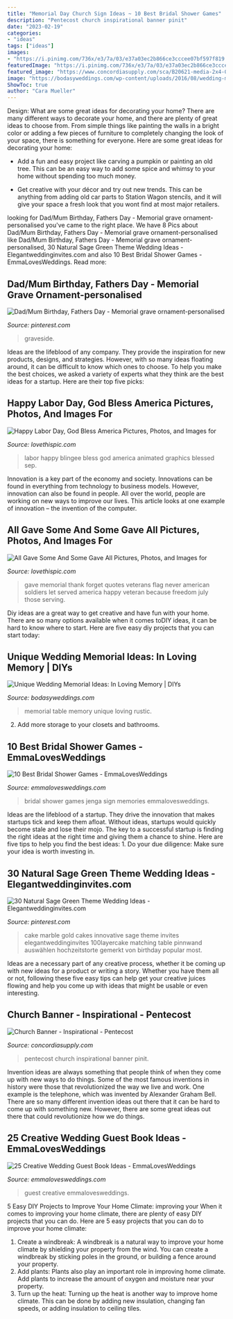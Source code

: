 ```yaml
---
title: "Memorial Day Church Sign Ideas ~ 10 Best Bridal Shower Games"
description: "Pentecost church inspirational banner pinit"
date: "2023-02-19"
categories:
- "ideas"
tags: ["ideas"]
images:
- "https://i.pinimg.com/736x/e3/7a/03/e37a03ec2b866ce3cccee07bf597f819.jpg"
featuredImage: "https://i.pinimg.com/736x/e3/7a/03/e37a03ec2b866ce3cccee07bf597f819.jpg"
featured_image: "https://www.concordiasupply.com/sca/B20621-media-2x4-01.jpg"
image: "https://bodasyweddings.com/wp-content/uploads/2016/08/wedding-memorial-tables-1.jpg"
ShowToc: true
author: "Cara Mueller"
---
```



Design: What are some great ideas for decorating your home?
There are many different ways to decorate your home, and there are plenty of great ideas to choose from. From simple things like painting the walls in a bright color or adding a few pieces of furniture to completely changing the look of your space, there is something for everyone. Here are some great ideas for decorating your home: 
- Add a fun and easy project like carving a pumpkin or painting an old tree. This can be an easy way to add some spice and whimsy to your home without spending too much money. 

- Get creative with your décor and try out new trends. This can be anything from adding old car parts to Station Wagon stencils, and it will give your space a fresh look that you wont find at most major retailers.

	

		
looking for Dad/Mum Birthday, Fathers Day - Memorial grave ornament-personalised you've came to the right place. We have 8 Pics about Dad/Mum Birthday, Fathers Day - Memorial grave ornament-personalised like Dad/Mum Birthday, Fathers Day - Memorial grave ornament-personalised, 30 Natural Sage Green Theme Wedding Ideas - Elegantweddinginvites.com and also 10 Best Bridal Shower Games - EmmaLovesWeddings. Read more:
		
    
## Dad/Mum Birthday, Fathers Day - Memorial Grave Ornament-personalised

<img loading=lazy src="https://i.pinimg.com/736x/e3/7a/03/e37a03ec2b866ce3cccee07bf597f819.jpg" onerror="this.onerror=null;this.src='https://tse3.mm.bing.net/th?id=OIP.LpkSIKHn2_o7w17fvVUpEAHaJ3&amp;pid=15.1';" alt="Dad/Mum Birthday, Fathers Day - Memorial grave ornament-personalised">

_Source: pinterest.com_

>graveside. 

	

Ideas are the lifeblood of any company. They provide the inspiration for new products, designs, and strategies. However, with so many ideas floating around, it can be difficult to know which ones to choose. To help you make the best choices, we asked a variety of experts what they think are the best ideas for a startup. Here are their top five picks: 

    
## Happy Labor Day, God Bless America Pictures, Photos, And Images For

<img loading=lazy src="http://www.lovethispic.com/uploaded_images/314856-Happy-Labor-Day-God-Bless-America.gif" onerror="this.onerror=null;this.src='https://tse2.mm.bing.net/th?id=OIP.782RrlSml4tq_ftE9LkJBQHaHa&amp;pid=15.1';" alt="Happy Labor Day, God Bless America Pictures, Photos, and Images for">

_Source: lovethispic.com_

>labor happy blingee bless god america animated graphics blessed sep. 

	

Innovation is a key part of the economy and society. Innovations can be found in everything from technology to business models. However, innovation can also be found in people. All over the world, people are working on new ways to improve our lives. This article looks at one example of innovation – the invention of the computer.

    
## All Gave Some And Some Gave All Pictures, Photos, And Images For

<img loading=lazy src="http://www.lovethispic.com/uploaded_images/213603-All-Gave-Some-And-Some-Gave-All.jpg" onerror="this.onerror=null;this.src='https://tse4.mm.bing.net/th?id=OIP.Xs9X_MYaDggU60tnfuENpgHaKs&amp;pid=15.1';" alt="All Gave Some And Some Gave All Pictures, Photos, and Images for">

_Source: lovethispic.com_

>gave memorial thank forget quotes veterans flag never american soldiers let served america happy veteran because freedom july those serving. 

	

Diy ideas are a great way to get creative and have fun with your home. There are so many options available when it comes toDIY ideas, it can be hard to know where to start. Here are five easy diy projects that you can start today: 

    
## Unique Wedding Memorial Ideas: In Loving Memory | DIYs

<img loading=lazy src="https://bodasyweddings.com/wp-content/uploads/2016/08/wedding-memorial-tables-1.jpg" onerror="this.onerror=null;this.src='https://tse3.mm.bing.net/th?id=OIP.DmdQNsvxhBWdplyw1Lc4lwHaLG&amp;pid=15.1';" alt="Unique Wedding Memorial Ideas: In Loving Memory | DIYs">

_Source: bodasyweddings.com_

>memorial table memory unique loving rustic. 

	

2. Add more storage to your closets and bathrooms.

    
## 10 Best Bridal Shower Games - EmmaLovesWeddings

<img loading=lazy src="http://emmalovesweddings.com/wp-content/uploads/2017/08/sign-a-jenga-with-memories-bridal-shower-games.jpg" onerror="this.onerror=null;this.src='https://tse2.mm.bing.net/th?id=OIP.T2P3kt-_z1Ozjv0fVfFVFAHaLI&amp;pid=15.1';" alt="10 Best Bridal Shower Games - EmmaLovesWeddings">

_Source: emmalovesweddings.com_

>bridal shower games jenga sign memories emmalovesweddings. 

	

Ideas are the lifeblood of a startup. They drive the innovation that makes startups tick and keep them afloat. Without ideas, startups would quickly become stale and lose their mojo. The key to a successful startup is finding the right ideas at the right time and giving them a chance to shine. Here are five tips to help you find the best ideas: 1. Do your due diligence: Make sure your idea is worth investing in.

    
## 30 Natural Sage Green Theme Wedding Ideas - Elegantweddinginvites.com

<img loading=lazy src="https://i.pinimg.com/736x/d2/94/23/d294234befb3f1463f2d7049b558efcc.jpg" onerror="this.onerror=null;this.src='https://tse1.mm.bing.net/th?id=OIP.Hgpl7-ppdDfvYki1kQknTgHaLH&amp;pid=15.1';" alt="30 Natural Sage Green Theme Wedding Ideas - Elegantweddinginvites.com">

_Source: pinterest.com_

>cake marble gold cakes innovative sage theme invites elegantweddinginvites 100layercake matching table pinnwand auswählen hochzeitstorte gemerkt von birthday popular most. 

	

Ideas are a necessary part of any creative process, whether it be coming up with new ideas for a product or writing a story. Whether you have them all or not, following these five easy tips can help get your creative juices flowing and help you come up with ideas that might be usable or even interesting.

    
## Church Banner - Inspirational - Pentecost

<img loading=lazy src="https://www.concordiasupply.com/sca/B20621-media-2x4-01.jpg" onerror="this.onerror=null;this.src='https://tse3.mm.bing.net/th?id=OIP.SclmPk2xusiIT1ra1DHjzwHaO0&amp;pid=15.1';" alt="Church Banner - Inspirational - Pentecost">

_Source: concordiasupply.com_

>pentecost church inspirational banner pinit. 

	

Invention ideas are always something that people think of when they come up with new ways to do things. Some of the most famous inventions in history were those that revolutionized the way we live and work. One example is the telephone, which was invented by Alexander Graham Bell. There are so many different invention ideas out there that it can be hard to come up with something new. However, there are some great ideas out there that could revolutionize how we do things.

    
## 25 Creative Wedding Guest Book Ideas - EmmaLovesWeddings

<img loading=lazy src="http://emmalovesweddings.com/wp-content/uploads/2018/01/Use-a-terrarium-to-add-instant-style-to-guest-book.jpg" onerror="this.onerror=null;this.src='https://tse2.mm.bing.net/th?id=OIP.Wvn6oCIcIfiXVIYKn3JnEAHaKH&amp;pid=15.1';" alt="25 Creative Wedding Guest Book Ideas - EmmaLovesWeddings">

_Source: emmalovesweddings.com_

>guest creative emmalovesweddings. 

	

5 Easy DIY Projects to Improve Your Home Climate: improving your
When it comes to improving your home climate, there are plenty of easy DIY projects that you can do. Here are 5 easy projects that you can do to improve your home climate: 
1. Create a windbreak: A windbreak is a natural way to improve your home climate by shielding your property from the wind. You can create a windbreak by sticking poles in the ground, or building a fence around your property. 
2. Add plants: Plants also play an important role in improving home climate. Add plants to increase the amount of oxygen and moisture near your property. 
3. Turn up the heat: Turning up the heat is another way to improve home climate. This can be done by adding new insulation, changing fan speeds, or adding insulation to ceiling tiles. 


